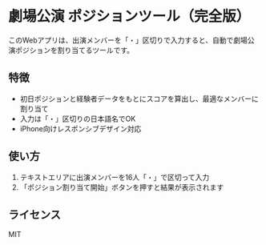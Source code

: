
# 劇場公演 ポジションツール（完全版）

このWebアプリは、出演メンバーを「・」区切りで入力すると、自動で劇場公演ポジションを割り当てるツールです。

## 特徴

- 初日ポジションと経験者データをもとにスコアを算出し、最適なメンバーに割り当て
- 入力は「・」区切りの日本語名でOK
- iPhone向けレスポンシブデザイン対応

## 使い方

1. テキストエリアに出演メンバーを16人「・」で区切って入力
2. 「ポジション割り当て開始」ボタンを押すと結果が表示されます

## ライセンス

MIT
